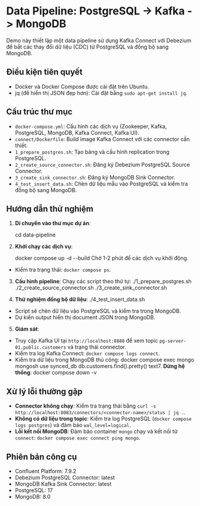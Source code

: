 # Data Pipeline: PostgreSQL -> Kafka -> MongoDB

Demo này thiết lập một data pipeline sử dụng Kafka Connect với Debezium để bắt các thay đổi dữ liệu (CDC) từ PostgreSQL và đồng bộ sang MongoDB.

## Điều kiện tiên quyết
- Docker và Docker Compose được cài đặt trên Ubuntu.
- jq (để hiển thị JSON đẹp hơn): Cài đặt bằng `sudo apt-get install jq`.

## Cấu trúc thư mục
- `docker-compose.yml`: Cấu hình các dịch vụ (Zookeeper, Kafka, PostgreSQL, MongoDB, Kafka Connect, Kafka UI).
- `connect/Dockerfile`: Build image Kafka Connect với các connector cần thiết.
- `1_prepare_postgres.sh`: Tạo bảng và cấu hình replication trong PostgreSQL.
- `2_create_source_connector.sh`: Đăng ký Debezium PostgreSQL Source Connector.
- `3_create_sink_connector.sh`: Đăng ký MongoDB Sink Connector.
- `4_test_insert_data.sh`: Chèn dữ liệu mẫu vào PostgreSQL và kiểm tra đồng bộ sang MongoDB.

## Hướng dẫn thử nghiệm

1. **Di chuyển vào thư mục dự án**:

   cd data-pipeline

2. **Khởi chạy các dịch vụ**:

   docker compose up -d --build
Chờ 1-2 phút để các dịch vụ khởi động.
- Kiểm tra trạng thái: `docker compose ps`.

3. **Cấu hình pipeline**:
Chạy các script theo thứ tự:
./1_prepare_postgres.sh
./2_create_source_connector.sh
./3_create_sink_connector.sh

4. **Thử nghiệm đồng bộ dữ liệu**:
./4_test_insert_data.sh
- Script sẽ chèn dữ liệu vào PostgreSQL và kiểm tra trong MongoDB.
- Dự kiến output hiển thị document JSON trong MongoDB.

5. **Giám sát**:
- Truy cập Kafka UI tại `http://localhost:8888` để xem topic `pg-server-01.public.customers` và trạng thái connector.
- Kiểm tra log Kafka Connect: `docker compose logs connect`.
- Kiểm tra dữ liệu trong MongoDB thủ công:
docker compose exec mongo mongosh
use synced_db
db.customers.find().pretty()
text7. **Dừng hệ thống**:
docker compose down -v

## Xử lý lỗi thường gặp
- **Connector không chạy**: Kiểm tra trạng thái bằng `curl -s http://localhost:8083/connectors/<connector-name>/status | jq .`.
- **Không có dữ liệu trong topic**: Kiểm tra log PostgreSQL (`docker compose logs postgres`) và đảm bảo `wal_level=logical`.
- **Lỗi kết nối MongoDB**: Đảm bảo container `mongo` chạy và kết nối từ `connect`: `docker compose exec connect ping mongo`.

## Phiên bản công cụ
- Confluent Platform: 7.9.2
- Debezium PostgreSQL Connector: latest
- MongoDB Kafka Sink Connector: latest
- PostgreSQL: 17
- MongoDB: 8.0

